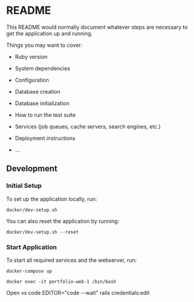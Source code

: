 # README

This README would normally document whatever steps are necessary to get the
application up and running.

Things you may want to cover:

* Ruby version

* System dependencies

* Configuration

* Database creation

* Database initialization

* How to run the test suite

* Services (job queues, cache servers, search engines, etc.)

* Deployment instructions

* ...

## Development

### Initial Setup

To set up the application locally, run:
```
docker/dev-setup.sh
```

You can also reset the application by running:
```
docker/dev-setup.sh --reset
```


### Start Application

To start all required services and the webserver, run:
```
docker-compose up
```

```
docker exec -it portfolio-web-1 /bin/bash
```

Open vs code
EDITOR="code --wait" rails credentials:edit
